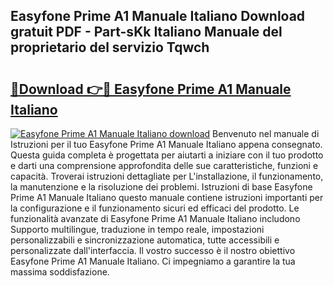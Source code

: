 ## Easyfone Prime A1 Manuale Italiano Download gratuit PDF - Part-sKk Italiano Manuale del proprietario del servizio Tqwch

# <h2><a href="http://dfgt4s.blite.top/?on=Easyfone+Prime+A1+Manuale+Italiano">🔗Download 👉🔴 Easyfone Prime A1 Manuale Italiano</a></h2>

[![Easyfone Prime A1 Manuale Italiano download](https://i.imgur.com/lujVjoI.png)](http://dfgt4s.blite.top/?on=Easyfone+Prime+A1+Manuale+Italiano)
Benvenuto nel manuale di Istruzioni per il tuo Easyfone Prime A1 Manuale Italiano appena consegnato. Questa guida completa è progettata per aiutarti a iniziare con il tuo prodotto e darti una comprensione approfondita delle sue caratteristiche, funzioni e capacità. Troverai istruzioni dettagliate per L'installazione, il funzionamento, la manutenzione e la risoluzione dei problemi. Istruzioni di base Easyfone Prime A1 Manuale Italiano questo manuale contiene istruzioni importanti per la configurazione e il funzionamento sicuri ed efficaci del prodotto. Le funzionalità avanzate di Easyfone Prime A1 Manuale Italiano includono Supporto multilingue, traduzione in tempo reale, impostazioni personalizzabili e sincronizzazione automatica, tutte accessibili e personalizzate dall'interfaccia. Il vostro successo è il nostro obiettivo Easyfone Prime A1 Manuale Italiano. Ci impegniamo a garantire la tua massima soddisfazione.
